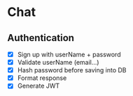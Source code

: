 # Chat

## Authentication

- [x] Sign up with userName + password
- [x] Validate userName  (email...)
- [x] Hash password before saving into DB
- [x] Format response
- [x] Generate JWT